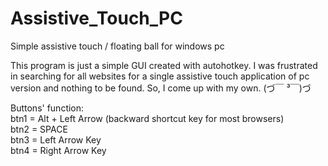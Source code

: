 # Assistive_Touch_PC
Simple assistive touch / floating ball for windows pc 

This program is just a simple GUI created with autohotkey.
I was frustrated in searching for all websites for a single assistive touch application of pc version and nothing to be found.
So, I come up with my own.  (づ￣ ³￣)づ

Buttons' function:  
btn1 = Alt + Left Arrow (backward shortcut key for most browsers)  
btn2 = SPACE  
btn3 = Left Arrow Key  
btn4 = Right Arrow Key
